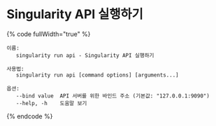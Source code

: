 # Singularity API 실행하기

{% code fullWidth="true" %}
```
이름:
   singularity run api - Singularity API 실행하기

사용법:
   singularity run api [command options] [arguments...]

옵션:
   --bind value  API 서버를 위한 바인드 주소 (기본값: "127.0.0.1:9090")
   --help, -h    도움말 보기
```
{% endcode %}